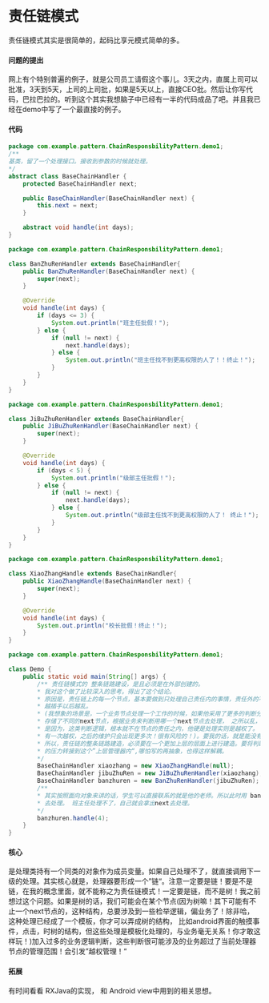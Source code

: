# 责任链模式
责任链模式其实是很简单的，起码比享元模式简单的多。

#### 问题的提出
网上有个特别普遍的例子，就是公司员工请假这个事儿。3天之内，直属上司可以批准，3天到5天，上司的上司批，如果是5天以上，直接CEO批。然后让你写代码，巴拉巴拉的。听到这个其实我想脑子中已经有一半的代码成品了吧。并且我已经在demo中写了一个最直接的例子。

#### 代码
```java
package com.example.pattern.ChainResponsbilityPattern.demo1;
/**
基类，留了一个处理接口。接收到参数的时候就处理。
*/
abstract class BaseChainHandler {
    protected BaseChainHandler next;

    public BaseChainHandler(BaseChainHandler next) {
        this.next = next;
    }

    abstract void handle(int days);
}
```

```java
package com.example.pattern.ChainResponsbilityPattern.demo1;

class BanZhuRenHandler extends BaseChainHandler{
    public BanZhuRenHandler(BaseChainHandler next) {
        super(next);
    }

    @Override
    void handle(int days) {
        if (days <= 3) {
            System.out.println("班主任批假！");
        } else {
            if (null != next) {
                next.handle(days);
            } else {
                System.out.println("班主任找不到更高权限的人了！！终止！");
            }
        }
    }
}
```

```java
package com.example.pattern.ChainResponsbilityPattern.demo1;

class JiBuZhuRenHandler extends BaseChainHandler{
    public JiBuZhuRenHandler(BaseChainHandler next) {
        super(next);
    }

    @Override
    void handle(int days) {
        if (days < 5) {
            System.out.println("级部主任批假！");
        } else {
            if (null != next) {
                next.handle(days);
            } else {
                System.out.println("级部主任找不到更高权限的人了！ 终止！");
            }
        }
    }
}
```

```java
package com.example.pattern.ChainResponsbilityPattern.demo1;

class XiaoZhangHandle extends BaseChainHandler{
    public XiaoZhangHandle(BaseChainHandler next) {
        super(next);
    }

    @Override
    void handle(int days) {
        System.out.println("校长批假！终止！");
    }
}

```

```java
package com.example.pattern.ChainResponsbilityPattern.demo1;

class Demo {
    public static void main(String[] args) {
        /** 责任链模式的 整条链路建设，是且必须是在外部创建的。
        * 我对这个做了比较深入的思考。得出了这个结论。
        * 原因是，责任链上的每一个节点，基本要做到只处理自己责任内的事情，责任外的不要插手！
        * 越插手以后越乱。
        * (我想象的场景是，一个业务节点处理一个工作的时候，如果他采用了更多的判断分支，
        * 存储了不同的next节点，根据业务来判断用哪一个next节点去处理， 之所以乱，
        * 是因为，这类判断逻辑，根本就不在节点的责任之内，他硬是处理实则是越权了。
        * 有一次越权，之后的维护只会出现更多次！很有风险的！)。要我的话，就是能没有就没有.
        * 所以，责任链的整条链路建造，必须要在一个更加上层的层面上进行建造。要将判断逻辑
        * 的压力转接到这个”上层管理器内“,哪怕写的再抽象，也得这样解耦。
        */
        BaseChainHandler xiaozhang = new XiaoZhangHandle(null);
        BaseChainHandler jibuZhuRen = new JiBuZhuRenHandler(xiaozhang);
        BaseChainHandler banzhuren = new BanZhuRenHandler(jibuZhuRen);
        /**
        * 其实按照面向对象来讲的话，学生可以直接联系的就是他的老师。所以此时用 banzhuren 
        * 去处理。 班主任处理不了，自己就会拿出next去处理。
        */
        banzhuren.handle(4);
    }
}

```
#### 核心
是处理类持有一个同类的对象作为成员变量。如果自己处理不了，就直接调用下一级的处理。其实核心就是，处理器要形成一个”链“。注意一定要是链！要是不是链，在我的概念里面，就不能称之为责任链模式！一定要是链，而不是树！我之前想过这个问题。如果是树的话，我们可能会在某个节点(因为树嘛！其下可能有不止一个next节点的，这种结构，总要涉及到一些检举逻辑，偏业务了！除非哈，这种处理已经成了一个模板，你才可以弄成树的结构， 比如android界面的触摸事件，点击，时树的结构，但这些处理是模板化处理的，与业务毫无关系！你才敢这样玩！)加入过多的业务逻辑判断，这些判断很可能涉及的业务超过了当前处理器节点的管理范围！会引发”越权管理！“

#### 拓展
有时间看看 RXJava的实现， 和 Android view中用到的相关思想。